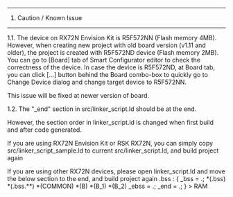------------------------
1. Caution / Known Issue
------------------------
1.1. The device on RX72N Envision Kit is R5F572NN (Flash memory 4MB).
However, when creating new project with old board version (v1.11 and older),
the project is created with R5F572ND device (Flash memory 2MB).
You can go to [Board] tab of Smart Configurator editor to check the correctness of the device.
In case the device is R5F572ND, at Board tab, you can click [...] button behind the Board combo-box
to quickly go to Change Device dialog and change target device to R5F572NN.

This issue will be fixed at newer version of board.


1.2. The "_end" section in src/linker_script.ld should be at the end.

However, the section order in linker_script.ld is changed when first build and after code generated.

If you are using RX72N Envision Kit or RSK RX72N, you can simply copy src/linker_script_sample.ld to current src/linker_script.ld, and build project again

If you are using other RX72N devices, please open linker_script.ld and move the below section to the end, and build project again
.bss :
{
	_bss = .;
	*(.bss)
	*(.bss.**)
	*(COMMON)
	*(B)
	*(B_1)
	*(B_2)
	_ebss = .;
	_end = .;
} > RAM